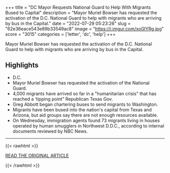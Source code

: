 +++
title = "DC Mayor Requests National Guard to Help With Migrants Bused to Capital"
description = "Mayor Muriel Bowser has requested the activation of the D.C. National Guard to help with migrants who are arriving by bus in the Capital."
date = "2022-07-29 05:23:26"
slug = "62e36eace543e89b33549ac8"
image = "https://i.imgur.com/xoGlYRg.jpg"
score = "3015"
categories = ['letter', 'dc', 'help']
+++

Mayor Muriel Bowser has requested the activation of the D.C. National Guard to help with migrants who are arriving by bus in the Capital.

## Highlights

- D.C.
- Mayor Muriel Bowser has requested the activation of the National Guard.
- 4,000 migrants have arrived so far in a "humanitarian crisis" that has reached a ‘tipping point” Republican Texas Gov.
- Greg Abbott began chartering buses to send migrants to Washington.
- Migrants have been bused into the nation's capital from Texas and Arizona, but aid groups say there are not enough resources available.
- On Wednesday, immigration agents found 73 migrants living in houses operated by human smugglers in Northwest D.D.C., according to internal documents reviewed by NBC News.

---

{{< rawhtml >}}
  <p class="article-category">
    <a target="_blank" href="https://www.nbcwashington.com/news/local/dc-mayor-requests-national-guard-to-help-with-migrants-bused-to-capital/3118920/">READ THE ORIGINAL ARTICLE</a>
  </p>
{{< /rawhtml >}}
